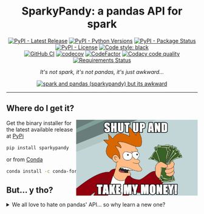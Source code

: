 <h1 id="sparkypandy" align="center">
    SparkyPandy: a pandas API for spark
</h1>

<p align="center">
  <!-- TODO: https://bestpractices.coreinfrastructure.org/en -->
  <!-- TODO: https://www.gitpod.io/docs/getting-started -->
  <a target="_blank" href="https://pypi.org/project/sparkypandy/"><img src="https://img.shields.io/pypi/v/sparkypandy" alt="PyPI - Latest Release"></a>
  <a target="_blank" href="https://github.com/tpvasconcelos/sparkypandy/"><img src="https://img.shields.io/pypi/pyversions/sparkypandy" alt="PyPI - Python Versions"></a>
  <a target="_blank" href="https://pypi.org/project/sparkypandy/"><img src="https://img.shields.io/pypi/status/sparkypandy.svg" alt="PyPI - Package Status"></a>
  <a target="_blank" href="https://github.com/tpvasconcelos/sparkypandy/blob/master/LICENSE"><img src="https://img.shields.io/pypi/l/sparkypandy" alt="PyPI - License"></a>
  <a target="_blank" href="https://github.com/psf/black"><img src="https://img.shields.io/badge/code%20style-black-000000.svg" alt="Code style: black"></a>
  <br>
  <a target="_blank" href="https://github.com/tpvasconcelos/sparkypandy/actions/workflows/ci.yaml/"><img src="https://github.com/tpvasconcelos/sparkypandy/actions/workflows/ci.yaml/badge.svg" alt="GitHub CI"></a>
  <a target="_blank" href="https://codecov.io/gh/tpvasconcelos/sparkypandy"><img src="https://codecov.io/gh/tpvasconcelos/sparkypandy/branch/master/graph/badge.svg" alt="codecov"></a>
  <a target="_blank" href="https://www.codefactor.io/repository/github/tpvasconcelos/sparkypandy"><img src="https://www.codefactor.io/repository/github/tpvasconcelos/sparkypandy/badge" alt="CodeFactor"></a>
  <a target="_blank" href="https://www.codacy.com/gh/tpvasconcelos/sparkypandy/dashboard?utm_source=github.com&amp;utm_medium=referral&amp;utm_content=tpvasconcelos/sparkypandy&amp;utm_campaign=Badge_Grade"><img src="https://app.codacy.com/project/badge/Grade/24e94a244a504de8a345b70f41c34445" alt="Codacy code quality"></a>
  <a target="_blank" href="https://requires.io/github/tpvasconcelos/sparkypandy/requirements/?branch=master"><img src="https://requires.io/github/tpvasconcelos/sparkypandy/requirements.svg?branch=master" alt="Requirements Status" /></a>
</p>

<p align="center"><i>It's not spark, it's not pandas, it's just awkward...</i></p>

<p align="center">
    <a target="_blank" href="https://www.youtube.com/watch?v=600hEP82eVo">
        <img src="https://img.youtube.com/vi/600hEP82eVo/0.jpg" width="320" height="240" alt="spark and pandas (sparkypandy) but its awkward" />
    </a>
</p>

---

## Where do I get it?

<img src="assets/images/take_my_money.jpeg" alt="shut up" width="320" height="200" align="right">

Get the binary installer for the latest available release at [PyPi](https://pypi.org/project/sparkypandy/)

```bash
pip install sparkypandy
```

or from [Conda](https://anaconda.org/conda-forge/sparkypandy)

```bash
conda install -c conda-forge sparkypandy
```

## But... y tho?

<details>
  <summary>We all love to hate on pandas' API... so why learn a new one?</summary>
  <br>
  <img src="assets/images/pandas_api.jpeg" alt="pandas API" width="400" height="400">
</details>
